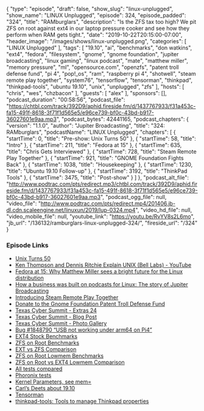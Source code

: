{
  "type": "episode",
  "draft": false,
  "show_slug": "linux-unplugged",
  "show_name": "LINUX Unplugged",
  "episode": 324,
  "episode_padded": "324",
  "title": "RAMburglars",
  "description": "Is the ZFS tax too high? We pit ZFS on root against ext4 in our laptop pressure cooker and see how they perform when RAM gets tight.",
  "date": "2019-10-22T20:15:00-07:00",
  "header_image": "/images/shows/linux-unplugged.png",
  "categories": [
    "LINUX Unplugged"
  ],
  "tags": [
    "19.10",
    "ai",
    "benchmarks",
    "don watkins",
    "ext4",
    "fedora",
    "filesystem",
    "gnome",
    "gnome foundation",
    "jupiter broadcasting",
    "linux gaming",
    "linux podcast",
    "mate",
    "matthew miller",
    "memory pressure",
    "ml",
    "opensource.com",
    "openzfs",
    "patent troll defense fund",
    "pi 4",
    "pop!_os",
    "ram",
    "raspberry pi 4",
    "shotwell",
    "steam remote play together",
    "system76",
    "tensorflow",
    "tensorman",
    "thinkpad",
    "thinkpad-tools",
    "ubuntu 19.10",
    "unix",
    "unplugged",
    "zfs"
  ],
  "hosts": [
    "chris",
    "wes",
    "chzbacon"
  ],
  "guests": [
    "alex"
  ],
  "sponsors": [],
  "podcast_duration": "00:58:56",
  "podcast_file": "https://chtbl.com/track/392D9/aphid.fireside.fm/d/1437767933/f31a453c-fa15-491f-8618-3f71f1d565e5/e96ce739-bf0c-43bd-b917-36027601e9aa.mp3",
  "podcast_bytes": 42441165,
  "podcast_chapters": {
    "version": "1.1.0",
    "author": "Jupiter Broadcasting",
    "title": "324: RAMburglars",
    "podcastName": "LINUX Unplugged",
    "chapters": [
      {
        "startTime": 0,
        "title": "Pre-show: Unix Turns 50"
      },
      {
        "startTime": 58,
        "title": "Intro"
      },
      {
        "startTime": 211,
        "title": "Fedora at 15"
      },
      {
        "startTime": 635,
        "title": "Chris Gets Interviewed"
      },
      {
        "startTime": 728,
        "title": "Steam Remote Play Together"
      },
      {
        "startTime": 921,
        "title": "GNOME Foundation Fights Back"
      },
      {
        "startTime": 1038,
        "title": "Housekeeping"
      },
      {
        "startTime": 1230,
        "title": "Ubuntu 19.10 Follow-up"
      },
      {
        "startTime": 3192,
        "title": "ThinkPad Tools"
      },
      {
        "startTime": 3475,
        "title": "Post-show"
      }
    ]
  },
  "podcast_alt_file": "http://www.podtrac.com/pts/redirect.mp3/chtbl.com/track/392D9/aphid.fireside.fm/d/1437767933/f31a453c-fa15-491f-8618-3f71f1d565e5/e96ce739-bf0c-43bd-b917-36027601e9aa.mp3",
  "podcast_ogg_file": null,
  "video_file": "http://www.podtrac.com/pts/redirect.mp4/201406.jb-dl.cdn.scaleengine.net/linuxun/2019/lup-0324.mp4",
  "video_hd_file": null,
  "video_mobile_file": null,
  "youtube_link": "https://youtu.be/RvYV8s2L6mo",
  "jb_url": "/136132/ramburglars-linux-unplugged-324/",
  "fireside_url": "/324"
}


### Episode Links

  * [Unix Turns 50](https://www.bell-labs.com/unix50/ "Unix Turns 50")
  * [Ken Thompson and Dennis Ritchie Explain UNIX (Bell Labs) - YouTube](https://www.youtube.com/watch?v=JoVQTPbD6UY "Ken Thompson and Dennis Ritchie Explain UNIX \(Bell Labs\) - YouTube")
  * [Fedora at 15: Why Matthew Miller sees a bright future for the Linux distribution](https://www.techrepublic.com/article/fedora-at-15-why-matthew-miller-sees-a-bright-future-for-the-linux-distribution/ "Fedora at 15: Why Matthew Miller sees a bright future for the Linux distribution")
  * [How a business was built on podcasts for Linux: The story of Jupiter Broadcasting](https://opensource.com/article/19/10/linux-podcasts-Jupiter-Broadcasting "How a business was built on podcasts for Linux: The story of Jupiter Broadcasting")
  * [Introducing Steam Remote Play Together](https://steamcommunity.com/games/593110/announcements/detail/3032537193879549687 "Introducing Steam Remote Play Together")
  * [Donate to the Gnome Foundation Patent Troll Defense Fund](https://secure.givelively.org/donate/gnome-foundation-inc/gnome-patent-troll-defense-fund "Donate to the Gnome Foundation Patent Troll Defense Fund")
  * [Texas Cyber Summit - Extras 24](https://extras.show/24 "Texas Cyber Summit - Extras 24")
  * [Texas Cyber Summit - Blog Post](https://extras.show/articles/texas-cyber-summit-2019 "Texas Cyber Summit - Blog Post")
  * [Texas Cyber Summit - Photo Gallery](https://jupiter.gallery/#15710708287864 "Texas Cyber Summit - Photo Gallery")
  * [Bug #1848790 “USB not working under arm64 on Pi4”](https://bugs.launchpad.net/ubuntu/+source/linux-raspi2/+bug/1848790/ "Bug #1848790 “USB not working under arm64 on Pi4”")
  * [EXT4 Stock Benchmarks](https://openbenchmarking.org/result/1910176-AS-STOCKTEST18 "EXT4 Stock Benchmarks")
  * [ZFS on Root Benchmarks](https://openbenchmarking.org/result/1910178-AS-ZFS45016317 "ZFS on Root Benchmarks")
  * [EXT vs ZFS Comparison](https://openbenchmarking.org/result/1910176-AS-STOCKTEST18,1910178-AS-ZFS45016317 "EXT vs ZFS Comparison")
  * [ZFS on Root Lowmem Benchmarks](https://openbenchmarking.org/result/1910211-AS-LOWMEMORY71 "ZFS on Root Lowmem Benchmarks")
  * [ZFS on Root vs EXT4 Lowmem Comparison](https://openbenchmarking.org/result/1910227-AS-1910211AS60 "ZFS on Root vs EXT4 Lowmem Comparison")
  * [All tests compared](https://openbenchmarking.org/result/1910176-AS-STOCKTEST18,1910178-AS-ZFS45016317,1910211-AS-LOWMEMORY71,1910227-AS-1910211AS60 "All tests compared")
  * [Phoronix tests](https://www.phoronix.com/scan.php?page=article&item=ubuntu1910-ext4-zfs&num=1 "Phoronix tests")
  * [Kernel Parameters, see mem=](https://www.kernel.org/doc/html/v5.3/admin-guide/kernel-parameters.html "Kernel Parameters, see mem=")
  * [Carl’s Deets about 19.10](https://slexy.org/view/s2y4WulWbE "Carl’s Deets about 19.10")
  * [Tensorman](https://support.system76.com/articles/use-tensorman/ "Tensorman")
  * [thinkpad-tools: Tools to manage Thinkpad properties](https://github.com/devksingh4/thinkpad-tools/tree/master "thinkpad-tools: Tools to manage Thinkpad properties")


